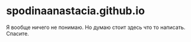 # spodinaanastacia.github.io
Я вообще ничего не понимаю. Но думаю стоит здесь что то написать. Спасите.
